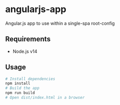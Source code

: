 # angularjs-app

Angular.js app to use within a single-spa root-config

## Requirements

- Node.js v14

## Usage

```sh
# Install dependencies
npm install
# Build the app
npm run build
# Open dist/index.html in a browser
```
